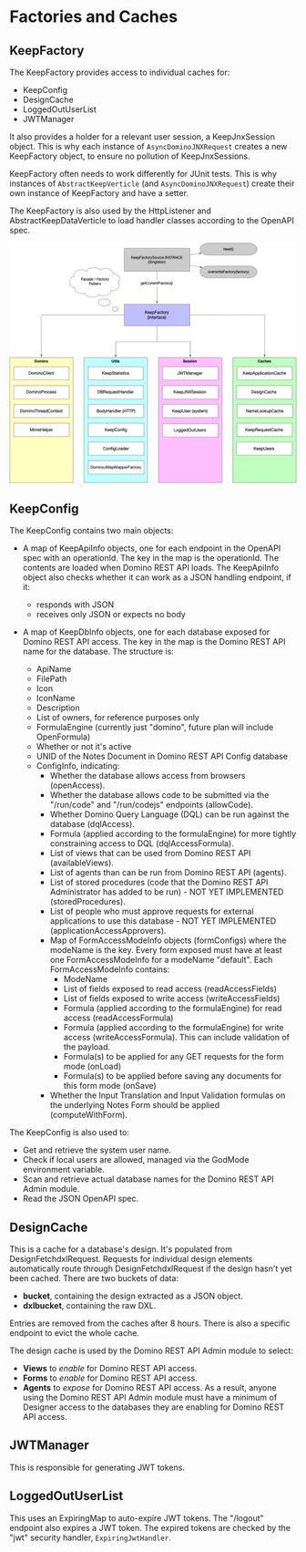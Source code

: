 # Factories and Caches

## KeepFactory

The KeepFactory provides access to individual caches for:

- KeepConfig
- DesignCache
- LoggedOutUserList
- JWTManager

It also provides a holder for a relevant user session, a KeepJnxSession object. This is why each instance of `AsyncDominoJNXRequest` creates a new KeepFactory object, to ensure no pollution of KeepJnxSessions.

KeepFactory often needs to work differently for JUnit tests. This is why instances of `AbstractKeepVerticle` (and `AsyncDominoJNXRequest`) create their own instance of KeepFactory and have a setter.

The KeepFactory is also used by the HttpListener and AbstractKeepDataVerticle to load handler classes according to the OpenAPI spec.

![Domino REST API Errors](../assets/images/KeepFactory.png)

## **KeepConfig**

The KeepConfig contains two main objects:

- A map of KeepApiInfo objects, one for each endpoint in the OpenAPI spec with an operationId. The key in the map is the operationId. The contents are loaded when Domino REST API loads. The KeepApiInfo object also checks whether it can work as a JSON handling endpoint, if it:

    - responds with JSON 
    - receives only JSON or expects no body

- A map of KeepDbInfo objects, one for each database exposed for Domino REST API access. The key in the map is the Domino REST API name for the database. The structure is:
    - ApiName
    - FilePath
    - Icon
    - IconName
    - Description
    - List of owners, for reference purposes only
    - FormulaEngine (currently just "domino", future plan will include OpenFormula)
    - Whether or not it's active
    - UNID of the Notes Document in Domino REST API Config database
    - ConfigInfo, indicating:
        - Whether the database allows access from browsers (openAccess).
        - Whether the database allows code to be submitted via the "/run/code" and "/run/codejs" endpoints (allowCode).
        - Whether Domino Query Language (DQL) can be run against the database (dqlAccess).
        - Formula (applied according to the formulaEngine) for more tightly constraining access to DQL (dqlAccessFormula).
        - List of views that can be used from Domino REST API (availableViews).
        - List of agents than can be run from Domino REST API (agents).
        - List of stored procedures (code that the Domino REST API Administrator has added to be run) - NOT YET IMPLEMENTED (storedProcedures).
        - List of people who must approve requests for external applications to use this database - NOT YET IMPLEMENTED (applicationAccessApprovers).
        - Map of FormAccessModeInfo objects (formConfigs) where the modeName is the key. Every form exposed must have at least one FormAccessModeInfo for a modeName "default". Each FormAccessModeInfo contains:
            - ModeName
            - List of fields exposed to read access (readAccessFields)
            - List of fields exposed to write access (writeAccessFields)
            - Formula (applied according to the formulaEngine) for read access (readAccessFormula)
            - Formula (applied according to the formulaEngine) for write access (writeAccessFormula). This can include validation of the payload.
            - Formula(s) to be applied for any GET requests for the form mode (onLoad)
            - Formula(s) to be applied before saving any documents for this form mode (onSave)
        - Whether the Input Translation and Input Validation formulas on the underlying Notes Form should be applied (computeWithForm).
        <!-- Whether a POST request should be rejected if the content doesn't conform with the list of fields expected for write access (strictInput). If set to false, any fields not in the writeAccessFields are just ignored.-->

The KeepConfig is also used to:

- Get and retrieve the system user name.
- Check if local users are allowed, managed via the GodMode environment variable.
- Scan and retrieve actual database names for the Domino REST API Admin module.
- Read the JSON OpenAPI spec.

## DesignCache

This is a cache for a database's design. It's populated from DesignFetchdxlRequest. Requests for individual design elements automatically route through DesignFetchdxlRequest if the design hasn't yet been cached. There are two buckets of data:

- **bucket**, containing the design extracted as a JSON object.
- **dxlbucket**, containing the raw DXL.

Entries are removed from the caches after 8 hours. There is also a specific endpoint to evict the whole cache.

The design cache is used by the Domino REST API Admin module to select:

- **Views** to _enable_ for Domino REST API access.
- **Forms** to _enable_ for Domino REST API access.
- **Agents** to _expose_ for Domino REST API access.
  As a result, anyone using the Domino REST API Admin module must have a minimum of Designer access to the databases they are enabling for Domino REST API access.

## JWTManager

This is responsible for generating JWT tokens.

## LoggedOutUserList

This uses an ExpiringMap to auto-expire JWT tokens. The "/logout" endpoint also expires a JWT token. The expired tokens are checked by the "jwt" security handler, `ExpiringJwtHandler`.

